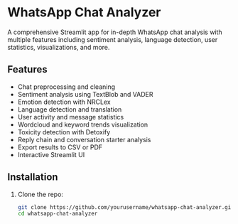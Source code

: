 # WhatsApp Chat Analyzer

A comprehensive Streamlit app for in-depth WhatsApp chat analysis with multiple features including sentiment analysis, language detection, user statistics, visualizations, and more.

## Features
- Chat preprocessing and cleaning
- Sentiment analysis using TextBlob and VADER
- Emotion detection with NRCLex
- Language detection and translation
- User activity and message statistics
- Wordcloud and keyword trends visualization
- Toxicity detection with Detoxify
- Reply chain and conversation starter analysis
- Export results to CSV or PDF
- Interactive Streamlit UI

## Installation

1. Clone the repo:
   ```bash
   git clone https://github.com/yourusername/whatsapp-chat-analyzer.git
   cd whatsapp-chat-analyzer
